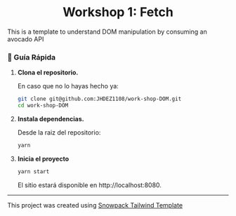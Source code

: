 <h1 align="center">
Workshop 1: Fetch
</h1>

This is a template to understand DOM manipulation 
          by consuming an avocado API  

### 🤖 Guía Rápida

1.  **Clona el repositorio.**

    En caso que no lo hayas hecho ya: 

    ```sh
    git clone git@github.com:JHDEZ1108/work-shop-DOM.git
    cd work-shop-DOM
    ```
    
1.  **Instala dependencias.**

    Desde la raiz del repositorio:

    ```sh
    yarn
    ```

1.  **Inicia el proyecto**

    ```sh
    yarn start
    ```

    El sitio estará disponible en http://localhost:8080.
    
--------

This project was created using [Snowpack Tailwind Template](#quick-start)
